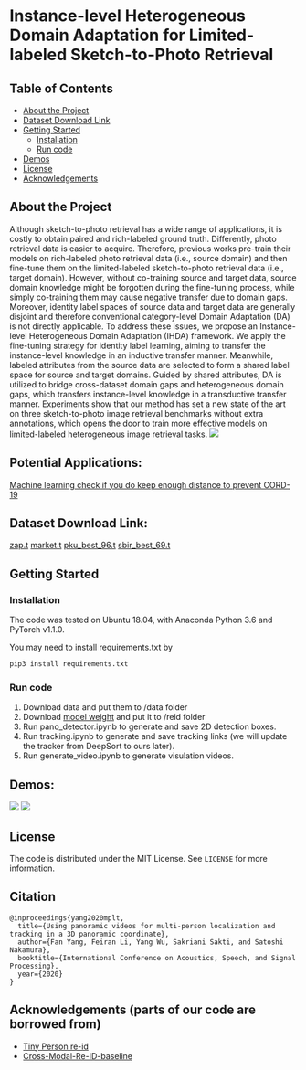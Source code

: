 # Instance-level Heterogeneous Domain Adaptation for Limited-labeled Sketch-to-Photo Retrieval

<!-- TABLE OF CONTENTS -->
## Table of Contents

* [About the Project](#about-the-project)
* [Dataset Download Link](#dataset-download-link)
* [Getting Started](#getting-started)
  * [Installation](#installation)
  * [Run code](#run-code)
* [Demos](#demos)
* [License](#license)
* [Acknowledgements](#acknowledgements)

## About the Project
Although sketch-to-photo retrieval has a wide range of applications, it is costly to obtain paired and rich-labeled ground truth. Differently, photo retrieval data is easier to acquire. Therefore, previous works pre-train their models on rich-labeled photo retrieval data (i.e., source domain) and then fine-tune them on the limited-labeled sketch-to-photo retrieval data (i.e., target domain). However, without co-training source and target data, source domain knowledge might be forgotten during the fine-tuning process, while simply co-training them may cause negative transfer due to domain gaps. Moreover, identity label spaces of source data and target data are generally disjoint and therefore conventional category-level Domain Adaptation (DA) is not directly applicable. To address these issues, we propose an Instance-level Heterogeneous Domain Adaptation (IHDA) framework. We apply the fine-tuning strategy for identity label learning, aiming to transfer the instance-level knowledge in an inductive transfer manner. Meanwhile, labeled attributes from the source data are selected to form a shared label space for source and target domains. Guided by shared attributes, DA is utilized to bridge cross-dataset domain gaps and heterogeneous domain gaps, which transfers instance-level knowledge in a transductive transfer manner. Experiments show that our method has set a new state of the art on three sketch-to-photo image retrieval benchmarks without extra annotations, which opens the door to train more effective models on limited-labeled heterogeneous image retrieval tasks.
![](pictures/framework.png)

## Potential Applications:
[Machine learning check if you do keep enough distance to prevent CORD-19](https://www.technologyreview.com/2020/04/17/1000092/ai-machine-learning-watches-social-distancing-at-work/)


## Dataset Download Link:
  [zap.t](https://drive.google.com/file/d/1a0-lCtSdge8G1H7ST_gb94FDbxLYSNdh/view?usp=sharing)
  [market.t](https://drive.google.com/file/d/19PXvFFdhffJeog2h_3eBe7oqRNH1vv0c/view?usp=sharing)
  [pku_best_96.t](https://drive.google.com/file/d/1dAm18J9EKI4HnbuwAsm79iLaO1xjhux0/view?usp=sharing)
  [sbir_best_69.t](https://drive.google.com/file/d/1tY085_l-8c4ufjZrHKeKtBkAzNAdApLe/view?usp=sharing)
  

## Getting Started
### Installation
The code was tested on Ubuntu 18.04, with Anaconda Python 3.6 and PyTorch v1.1.0.

You may need to install requirements.txt by
```sh
pip3 install requirements.txt
```
### Run code
1. Download data and put them to /data folder
2. Download [model weight](https://drive.google.com/open?id=1AGo6qc1xOiC-DnY0K1Xx824uB9F3Mwzp) and put it to /reid folder
3. Run pano_detector.ipynb to generate and save 2D detection boxes.
4. Run tracking.ipynb to generate and save tracking links (we will update the tracker from DeepSort to ours later).
5. Run generate_video.ipynb to generate visulation videos.

## Demos:
![](pictures/tracking_1.gif)
![](pictures/tracking_2.gif)

<!-- LICENSE -->
## License
The code is distributed under the MIT License. See `LICENSE` for more information.

## Citation
```
@inproceedings{yang2020mplt,
  title={Using panoramic videos for multi-person localization and tracking in a 3D panoramic coordinate},
  author={Fan Yang, Feiran Li, Yang Wu, Sakriani Sakti, and Satoshi Nakamura},
  booktitle={International Conference on Acoustics, Speech, and Signal Processing},
  year={2020}
}
```

<!-- ACKNOWLEDGEMENTS -->
## Acknowledgements (parts of our code are borrowed from)
* [Tiny Person re-id](https://github.com/lulujianjie/person-reid-tiny-baseline)
* [Cross-Modal-Re-ID-baseline](https://github.com/mangye16/Cross-Modal-Re-ID-baseline)
